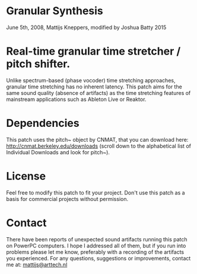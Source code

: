 # Granular Synthesis 

June 5th, 2008, Mattijs Kneppers, modified by Joshua Batty 2015

# Real-time granular time stretcher / pitch shifter. 
Unlike spectrum-based (phase vocoder) time stretching approaches, granular time stretching has no inherent latency. This patch aims for the same sound quality (absence of artifacts) as the time stretching features of mainstream applications such as Ableton Live or Reaktor.

# Dependencies
This patch uses the pitch~ object by CNMAT, that you can download here:
http://cnmat.berkeley.edu/downloads (scroll down to the alphabetical list of Individual Downloads and look for pitch~).

# License
Feel free to modify this patch to fit your project. Don't use this patch as a basis for commercial projects without permission.

# Contact
There have been reports of unexpected sound artifacts running this patch on PowerPC computers. I hope I addressed all of them, but if you run into problems please let me know, preferably with a recording of the artifacts you experienced. For any questions, suggestions or improvements, contact me at: mattijs@arttech.nl